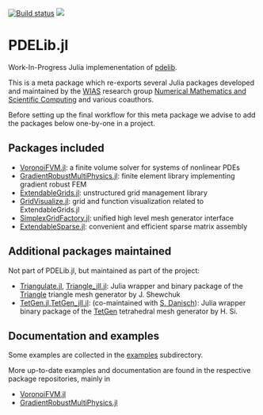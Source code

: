 [![Build status](https://github.com/WIAS-BERLIN/PDELib.jl/workflows/linux-macos-windows/badge.svg)](https://github.com/WIAS-BERLIN/PDELib.jl/actions)
[![](https://img.shields.io/badge/docs-dev-blue.svg)](https://wias-berlin.github.io/PDELib.jl/dev/)





PDELib.jl
=========

Work-In-Progress Julia implemenentation of  [pdelib](https://pdelib.org).

This  is  a  meta  package which  re-exports  several  Julia  packages
developed  and  maintained  by   the  [WIAS](https://www.wias-berlin.de)  research  group  [Numerical
Mathematics and Scientific Computing](https://www.wias-berlin.de/research/rgs/fg3/) and various coauthors.

Before setting up the final workflow for this meta package we advise to add the packages below one-by-one
in a project.

## Packages included 

- [VoronoiFVM.jl](https://github.com/j-fu/VoronoiFVM.jl): a finite volume solver for systems of nonlinear PDEs
- [GradientRobustMultiPhysics.jl](https://github.com/chmerdon/GradientRobustMultiPhysics.jl): finite element library implementing gradient robust FEM
- [ExtendableGrids.jl](https://github.com/j-fu/ExtendableGrids.jl): unstructured grid management library
- [GridVisualize.jl](https://github.com/j-fu/GridVisualize.jl): grid and function visualization related to ExtendableGrids.jl
- [SimplexGridFactory.jl](https://github.com/j-fu/SimplexGridFactory.jl): unified high level  mesh generator interface
- [ExtendableSparse.jl](https://github.com/j-fu/ExtendableSparse.jl): convenient and efficient sparse matrix assembly

## Additional packages maintained

Not part of PDELib.jl, but maintained as part of the project:

- [Triangulate.jl](https://github.com/JuliaGeometry/Triangulate.jl),  [Triangle_jll.jl](https://github.com/JuliaBinaryWrappers/Triangle_jll.jl):  Julia wrapper and binary package of the [Triangle](https://www.cs.cmu.edu/~quake/triangle.html) triangle mesh generator by J. Shewchuk
- [TetGen.jl](https://github.com/JuliaGeometry/TetGen.jl),[TetGen_jll.jl](https://github.com/JuliaBinaryWrappers/TetGen_jll.jl): (co-maintained with [S. Danisch](https://github.com/SimonDanisch)):   Julia wrapper binary package of the [TetGen](http://www.tetgen.org) tetrahedral mesh generator by H. Si.


## Documentation and examples

Some examples are collected in the [examples](https://github.com/WIAS-BERLIN/PDELib.jl/tree/main/examples) subdirectory.

More up-to-date examples and documentation are found in the respective package repositories, mainly in
-  [VoronoiFVM.jl](https://j-fu.github.io/VoronoiFVM.jl/stable/)
-  [GradientRobustMultiPhysics.jl](https://chmerdon.github.io/GradientRobustMultiPhysics.jl/stable/)



